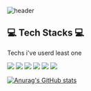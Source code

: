 ![header](https://capsule-render.vercel.app/api?type=waving&color=auto&height=300&section=header&text=welcome%20&fontSize=90)

## 💻 Tech Stacks 💻

Techs i've userd least one <br/>

<img src ="https://img.shields.io/badge/Python-3776AB.svg?&style=for-the-badge&logo=Python&logoColor=white"/> <img src ="https://img.shields.io/badge/c-A8B9CC.svg?&style=for-the-badge&logo=c&logoColor=white"/> <img src ="https://img.shields.io/badge/C++-00599C.svg?&style=for-the-badge&logo=C%2B%2B&logoColor=white"/> <img src ="https://img.shields.io/badge/javascript-F7DF1E.svg?&style=for-the-badge&logo=javascript&logoColor=white"/> <img src ="https://img.shields.io/badge/bootstrap-7952B3.svg?&style=for-the-badge&logo=bootstrap&logoColor=white"/> <img src ="https://img.shields.io/badge/django-092E20.svg?&style=for-the-badge&logo=django&logoColor=white"/>

[![Anurag's GitHub stats](https://github-readme-stats.vercel.app/api?username=hyeinj&theme=cobalt&show_icons=true)](https://github.com/anuraghazra/github-readme-stats)
<!--
**hyeinj/hyeinj** is a ✨ _special_ ✨ repository because its `README.md` (this file) appears on your GitHub profile.

Here are some ideas to get you started:

- 🔭 I’m currently working on ...
- 🌱 I’m currently learning ...
- 👯 I’m looking to collaborate on ...
- 🤔 I’m looking for help with ...
- 💬 Ask me about ...
- 📫 How to reach me: ...
- 😄 Pronouns: ...
- ⚡ Fun fact: ...
-->
